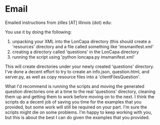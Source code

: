 # Email

Emailed instructions from zilles [AT] illinois (dot) edu:

You use it by doing the following:

1. unpacking your XML into the LonCapa directory (this should create a 'resources' directory and a file called something like 'imsmanifest.xml'
2. creating a directory called 'questions' in the LonCapa directory
3. running the script using 'python loncapa.py
   imsmanifest.xml'

This will create directories under your newly created 'questions' directory.
I've done a decent effort to try to create an info.json, question.html, and
server.py, as well as copy resource files into a 'clientFilesQuestion'.

What I'd recommend is running the scripts and moving the generated question
directories one at a time to the real 'questions' directory, cleaning them up
and getting them to work before moving on to the next. I think the scripts do
a decent job of saving you time for the examples that you provided, but some
work will still be required on your part. I'm sure the scripts might die on
some problems. I'm happy to keep working with you, but this is about the best
I can do given the examples that you provided.
